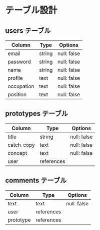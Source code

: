 # テーブル設計

## users テーブル

| Column           | Type            | Options     |
| ---------------- | --------------- | ----------- |
| email            | string          | null: false |
| password         | string          | null: false |
| name             | string          | null: false |
| profile          | text            | null: false |
| occupation       | text            | null: false |
| position         | text            | null: false |

## prototypes テーブル

| Column           | Type            | Options     |
| ---------------- | --------------- | ----------- |
| title            | string          | null: false |
| catch_copy       | text            | null: false |
| concept          | text            | null: false |
| user             | references      |             |


## comments テーブル

| Column           | Type            | Options     |
| ---------------- | --------------- | ----------- |
| text             | text            | null: false |
| user             | references      |             |
| prototype        | references      |             |
